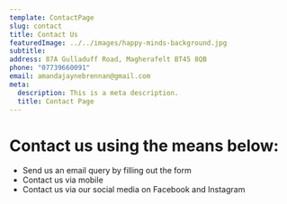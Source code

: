 ```yaml
---
template: ContactPage
slug: contact
title: Contact Us
featuredImage: ../../images/happy-minds-background.jpg
subtitle: 
address: 87A Gulladuff Road, Magherafelt BT45 8QB
phone: "07739660091"
email: amandajaynebrennan@gmail.com
meta:
  description: This is a meta description.
  title: Contact Page
---
```


# Contact us using the means below:

- Send us an email query by filling out the form
- Contact us via mobile
- Contact us via our social media on Facebook and Instagram